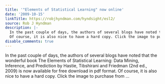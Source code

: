 ```yaml
---
title: '"Elements of Statistical Learning" now online'
date: '2009-10-15'
linkTitle: https://robjhyndman.com/hyndsight/esl2/
source: Rob J Hyndman
description: |-
  In the past couple of days, the authors of several blogs have noted that the wonderful book The Elements of Statistical Learning: Data Mining, Inference, and Prediction by Hastie, Tibshirani and Friedman (2nd ed., 2009) is now available for free download in pdf format.
  Of course, it is also nice to have a hard copy. Click the image to purchase from ...
disable_comments: true
---
```

In the past couple of days, the authors of several blogs have noted that the wonderful book The Elements of Statistical Learning: Data Mining, Inference, and Prediction by Hastie, Tibshirani and Friedman (2nd ed., 2009) is now available for free download in pdf format.
Of course, it is also nice to have a hard copy. Click the image to purchase from ...